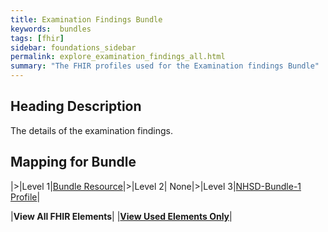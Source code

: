 ```yaml
---
title: Examination Findings Bundle
keywords:  bundles
tags: [fhir]
sidebar: foundations_sidebar
permalink: explore_examination_findings_all.html
summary: "The FHIR profiles used for the Examination findings Bundle"
---
```



## Heading Description ##
The details of the examination findings.

## Mapping for Bundle ##

|>|Level 1|[Bundle Resource](http://hl7.org/fhir/stu3/bundle.html)|>|Level 2| None|>|Level 3|[NHSD-Bundle-1 Profile](http://xxx)|

|**View All FHIR Elements**|    |**[View Used Elements Only](explore_examination_findings.html#mapping-for-bundle)**| 
